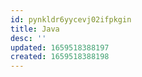 ```yaml
---
id: pynkldr6yycevj02ifpkgin
title: Java
desc: ''
updated: 1659518388197
created: 1659518388198
---
```

